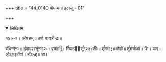 +++
title = "44_0140 बोधन्मना इदस्तु - 01"

+++
<details open><summary>लिखितम्</summary>

१४०-१। औषसम्॥ उषो गायत्रीन्द्रः॥

बो꣥꣯धन्मनाः॥ इ꣡दाऽ᳒२᳒स्तू꣡नाऽ᳒२ः᳒। वृत्र꣡हा꣢꣯भू꣡। रि꣪याऽ२᳐सू꣣ऽ२३४तीः꣥॥ शृ꣣णा꣢ऽ३४औहो꣥॥ तु꣣शक्र꣢आ꣡। शि। षाम्। औऽ२३हो꣤वा꣥। हो꣤ऽ५इ॥ डा॥
</details>